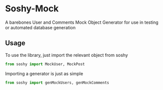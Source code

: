 # Soshy-Mock
A barebones User and Comments Mock Object Generator for use in testing or automated database generation

## Usage

To use the library, just import the relevant object from soshy

```python
from soshy import MockUser, MockPost

```
Importing a generator is just as simple

```python
from soshy import genMockUsers, genMockComments
```

